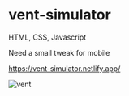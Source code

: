 # vent-simulator

HTML, CSS, Javascript

Need a small tweak for mobile


https://vent-simulator.netlify.app/



![vent](https://user-images.githubusercontent.com/24884380/170630225-42f770d5-c33a-48df-b04d-0d60814dbf42.jpg)
